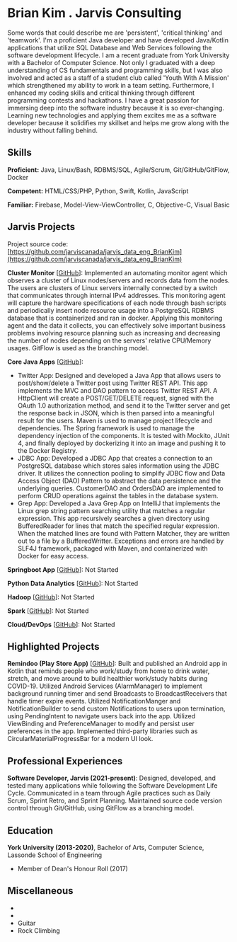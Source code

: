 # Brian Kim . Jarvis Consulting

Some words that could describe me are 'persistent', 'critical thinking' and 'teamwork'. I'm a proficient Java developer and have developed Java/Kotlin applications that utilize SQL Database and Web Services following the software development lifecycle. I am a recent graduate from York University with a Bachelor of Computer Science. Not only I graduated with a deep understanding of CS fundamentals and programming skills, but I was also involved and acted as a staff of a student club called 'Youth With A Mission' which strengthened my ability to work in a team setting. Furthermore, I enhanced my coding skills and critical thinking through different programming contests and hackathons. I have a  great passion for immersing deep into the software industry because it is so ever-changing. Learning new technologies and applying them excites me as a software developer because it solidifies my skillset and helps me grow along with the industry without falling behind.

## Skills

**Proficient:** Java, Linux/Bash, RDBMS/SQL, Agile/Scrum, Git/GitHub/GitFlow, Docker

**Competent:** HTML/CSS/PHP, Python, Swift, Kotlin, JavaScript

**Familiar:** Firebase, Model-View-ViewController, C, Objective-C, Visual Basic

## Jarvis Projects

Project source code: [https://github.com/jarviscanada/jarvis_data_eng_BrianKim](https://github.com/jarviscanada/jarvis_data_eng_BrianKim)


**Cluster Monitor** [[GitHub](https://github.com/jarviscanada/jarvis_data_eng_BrianKim/tree/master/linux_sql)]: Implemented an automating monitor agent which observes a cluster of Linux nodes/servers and records data from the nodes. The users are clusters of Linux servers internally connected by a switch that communicates through internal IPv4 addresses. This monitoring agent will capture the hardware specifications of each node through bash scripts and periodically insert node resource usage into a PostgreSQL RDBMS database that is containerized and ran in docker. Applying this monitoring agent and the data it collects, you can effectively solve important business problems involving resource planning such as increasing and decreasing the number of nodes depending on the servers' relative CPU/Memory usages. GitFlow is used as the branching model.

**Core Java Apps** [[GitHub](https://github.com/jarviscanada/jarvis_data_eng_BrianKim/tree/master/core_java)]:
      
  - Twitter App: Designed and developed a Java App that allows users to post/show/delete a Twitter post using Twitter REST API. This app implements the MVC and DAO pattern to access Twitter REST API. A HttpClient will create a POST/GET/DELETE request, signed with the OAuth 1.0 authorization method, and send it to the Twitter server and get the response back in JSON, which is then parsed into a meaningful result for the users. Maven is used to manage project lifecycle and dependencies. The Spring framework is used to manage the dependency injection of the components. It is tested with Mockito, JUnit 4, and finally deployed by dockerizing it into an image and pushing it to the Docker Registry.
  - JDBC App: Developed a JDBC App that creates a connection to an PostgreSQL database which stores sales information using the JDBC driver. It utilizes the connection pooling to simplify JDBC flow and Data Access Object (DAO) Pattern to abstract the data persistence and the underlying queries. CustomerDAO and OrdersDAO are implemented to perform CRUD operations against the tables in the database system.
  - Grep App: Developed a Java Grep App on IntelliJ that implements the Linux grep string pattern searching utility that matches a regular expression. This app recursively searches a given directory using BufferedReader for lines that match the specified regular expression. When the matched lines are found with Pattern Matcher, they are written out to a file by a BufferedWritter. Exceptions and errors are handled by SLF4J framework, packaged with Maven, and containerized with Docker for easy access.

**Springboot App** [[GitHub](https://github.com/jarviscanada/jarvis_data_eng_BrianKim/tree/master/springboot)]: Not Started

**Python Data Analytics** [[GitHub](https://github.com/jarviscanada/jarvis_data_eng_BrianKim/tree/master/python_data_anlytics)]: Not Started

**Hadoop** [[GitHub](https://github.com/jarviscanada/jarvis_data_eng_BrianKim/tree/master/hadoop)]: Not Started

**Spark** [[GitHub](https://github.com/jarviscanada/jarvis_data_eng_BrianKim/tree/master/spark)]: Not Started

**Cloud/DevOps** [[GitHub](https://github.com/jarviscanada/jarvis_data_eng_BrianKim/tree/master/cloud_devops)]: Not Started


## Highlighted Projects
**Remindoo (Play Store App)** [[GitHub](https://github.com/kimbrian94/Remindoo)]: Built and published an Android app in Kotlin that reminds people who work/study from home to drink water, stretch, and move around to build healthier work/study habits during COVID-19. Utilized Android Services (AlarmManager) to implement background running timer and send Broadcasts to BroadcastReceivers that handle timer expire events. Utilized NotificationManger and NotificationBuilder to send custom Notifications to users upon termination, using PendingIntent to navigate users back into the app. Utilized ViewBinding and PreferenceManager to modify and persist user preferences in the app. Implemented third-party libraries such as CircularMaterialProgressBar for a modern UI look.


## Professional Experiences

**Software Developer, Jarvis (2021-present)**: Designed, developed, and tested many applications while following the Software Development Life Cycle. Communicated in a team through Agile practices such as Daily Scrum, Sprint Retro, and Sprint Planning. Maintained source code version control through Git/GitHub, using GitFlow as a branching model. 


## Education
**York University (2013-2020)**, Bachelor of Arts, Computer Science, Lassonde School of Engineering
- Member of Dean's Honour Roll (2017)


## Miscellaneous
-  
-  
- Guitar
- Rock Climbing